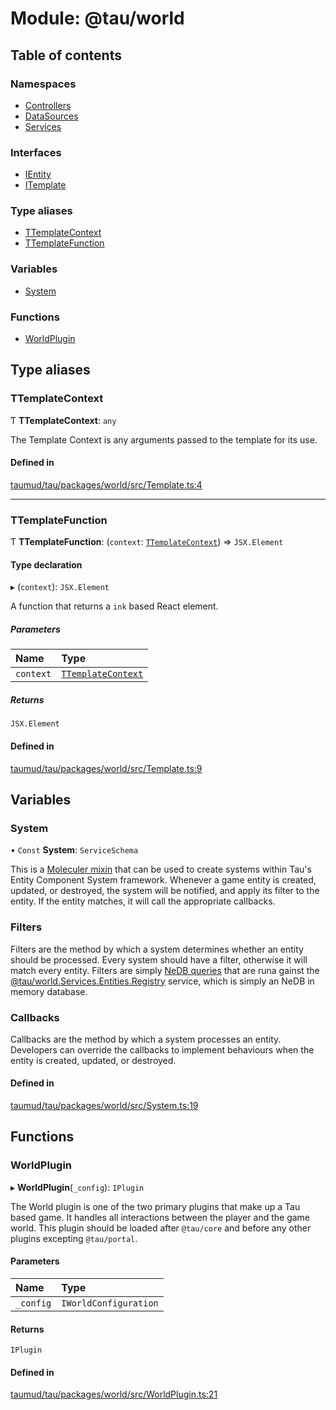 # Module: @tau/world

## Table of contents

### Namespaces

- [Controllers](tau_world.Controllers.md)
- [DataSources](tau_world.DataSources.md)
- [Services](tau_world.Services.md)

### Interfaces

- [IEntity](../interfaces/tau_world.IEntity.md)
- [ITemplate](../interfaces/tau_world.ITemplate.md)

### Type aliases

- [TTemplateContext](tau_world.md#ttemplatecontext)
- [TTemplateFunction](tau_world.md#ttemplatefunction)

### Variables

- [System](tau_world.md#system)

### Functions

- [WorldPlugin](tau_world.md#worldplugin)

## Type aliases

### TTemplateContext

Ƭ **TTemplateContext**: `any`

The Template Context is any arguments passed to the template for its use.

#### Defined in

[taumud/tau/packages/world/src/Template.ts:4](https://github.com/tau-mud/tau/blob/9ec4b58/packages/world/src/Template.ts#L4)

___

### TTemplateFunction

Ƭ **TTemplateFunction**: (`context`: [`TTemplateContext`](tau_world.md#ttemplatecontext)) => `JSX.Element`

#### Type declaration

▸ (`context`): `JSX.Element`

 A function that returns a `ink` based React element.

##### Parameters

| Name | Type |
| :------ | :------ |
| `context` | [`TTemplateContext`](tau_world.md#ttemplatecontext) |

##### Returns

`JSX.Element`

#### Defined in

[taumud/tau/packages/world/src/Template.ts:9](https://github.com/tau-mud/tau/blob/9ec4b58/packages/world/src/Template.ts#L9)

## Variables

### System

• `Const` **System**: `ServiceSchema`

This is a [Moleculer mixin](https://moleculer.services/docs/0.14/services.html#Mixins) that
can be used to create systems within Tau's Entity Component System framework. Whenever a game
entity is created, updated, or destroyed, the system will be notified, and apply its filter to
the entity. If the entity matches, it will call the appropriate callbacks.

### Filters
Filters are the method by which a system determines whether an entity should be processed. Every
system should have a filter, otherwise it will match every entity. Filters are simply
[NeDB queries](https://github.com/louischatriot/nedb#basic-querying) that are runa gainst the
[@tau/world.Services.Entities.Registry](../classes/tau_world.Services.Entities.Registry.md) service, which is simply an NeDB in memory database.

### Callbacks
Callbacks are the method by which a system processes an entity. Developers can override the
callbacks to implement behaviours when the entity is created, updated, or destroyed.

#### Defined in

[taumud/tau/packages/world/src/System.ts:19](https://github.com/tau-mud/tau/blob/9ec4b58/packages/world/src/System.ts#L19)

## Functions

### WorldPlugin

▸ **WorldPlugin**(`_config`): `IPlugin`

The World plugin is one of the two primary plugins that make up a Tau based game. It handles all interactions between
the player and the game world. This plugin should be loaded after `@tau/core` and before any other plugins
excepting `@tau/portal`.

#### Parameters

| Name | Type |
| :------ | :------ |
| `_config` | `IWorldConfiguration` |

#### Returns

`IPlugin`

#### Defined in

[taumud/tau/packages/world/src/WorldPlugin.ts:21](https://github.com/tau-mud/tau/blob/9ec4b58/packages/world/src/WorldPlugin.ts#L21)
